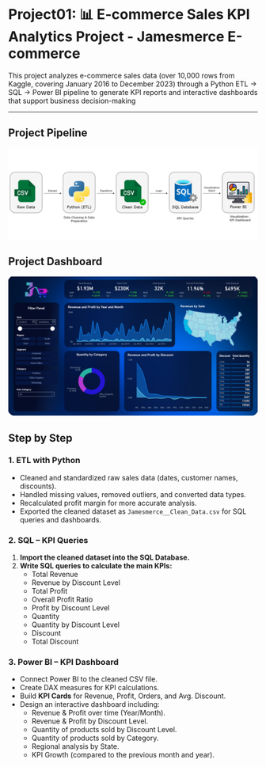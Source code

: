 # Project01: 📊 E-commerce Sales KPI Analytics Project - Jamesmerce E-commerce

This project analyzes e-commerce sales data (over 10,000 rows from Kaggle, covering January 2016 to December 2023) through a Python ETL → SQL → Power BI pipeline to generate KPI reports and interactive dashboards that support business decision-making  

---
## Project Pipeline
![Project Pipeline](Jamesmerce_KPI_Analytics/images/Jamesmerce_KPI_Workflow.png)

## Project Dashboard
![Project Dashboard](Jamesmerce_KPI_Analytics/images/Jamesmerce_KPI_dashboard.png)

## Step by Step

### 1. ETL with Python
- Cleaned and standardized raw sales data (dates, customer names, discounts).
- Handled missing values, removed outliers, and converted data types.
- Recalculated profit margin for more accurate analysis.
- Exported the cleaned dataset as `Jamesmerce__Clean_Data.csv` for SQL queries and dashboards.

### 2. SQL – KPI Queries
1. **Import the cleaned dataset into the SQL Database.**
2. **Write SQL queries to calculate the main KPIs:**
   - Total Revenue  
   - Revenue by Discount Level  
   - Total Profit  
   - Overall Profit Ratio  
   - Profit by Discount Level  
   - Quantity  
   - Quantity by Discount Level  
   - Discount  
   - Total Discount  

### 3. Power BI – KPI Dashboard
- Connect Power BI to the cleaned CSV file.  
- Create DAX measures for KPI calculations.  
- Build **KPI Cards** for Revenue, Profit, Orders, and Avg. Discount.  
- Design an interactive dashboard including:
  - Revenue & Profit over time (Year/Month).  
  - Revenue & Profit by Discount Level.  
  - Quantity of products sold by Discount Level.  
  - Quantity of products sold by Category.  
  - Regional analysis by State.  
  - KPI Growth (compared to the previous month and year).  





